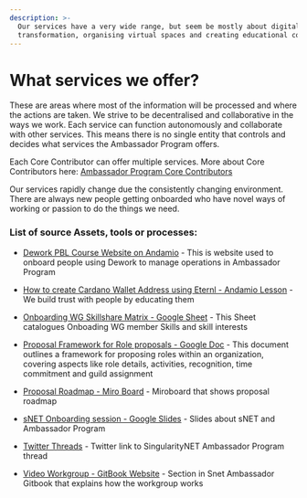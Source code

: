 ```yaml
---
description: >-
  Our services have a very wide range, but seem be mostly about digital
  transformation, organising virtual spaces and creating educational content.
---
```


# What services we offer?

These are areas where most of the information will be processed and where the actions are taken. We strive to be decentralised and collaborative in the ways we work. Each service can function autonomously and collaborate with other services. This means there is no single entity that controls and decides what services the Ambassador Program offers.

Each Core Contributor can offer multiple services. More about Core Contributors here: [Ambassador Program Core Contributors](https://docs.google.com/document/d/13uPKVnooFowpoxRBZJH71iIbHUyoOokdn_RCDvp_RHI/edit?tab=t.0#heading=h.ij3cuj7d158h)

Our services rapidly change due the consistently changing environment. There are always new people getting onboarded who have novel ways of working or passion to do the things we need.





### List of source Assets, tools or processes:
- [Dework PBL Course Website on Andamio](https://instance-dework-pbl.vercel.app/course/module/103/overview) - This is website used to onboard people using Dework to manage operations in Ambassador Program

- [How to create Cardano Wallet Address using Eternl - Andamio Lesson](https://instance-dework-pbl.vercel.app/course/module/101/1011) - We build trust with people by educating them

- [Onboarding WG Skillshare Matrix - Google Sheet](https://docs.google.com/spreadsheets/d/12R9WMWZRBQDRnnHUFC3dVoZwRkgKgNfj7uLBSaBNqkg/edit?usp=sharing) - This Sheet catalogues Onboading WG member Skills and skill interests

- [Proposal Framework for Role proposals - Google Doc](https://docs.google.com/document/d/1sIgmOqTfLc6jieX8sdDVSZl48wqRnBrFu-z8R7ofXcs/edit?usp=sharing) - This document outlines a framework for proposing roles within an organization, covering aspects like role details, activities, recognition, time commitment and guild assignment

- [Proposal Roadmap - Miro Board](https://miro.com/app/board/uXjVM7pbrUY=/?moveToWidget=3458764557891619019&amp;cot=14) - Miroboard that shows proposal roadmap

- [sNET Onboarding session - Google Slides](https://docs.google.com/presentation/d/1xsOPL2exA-1-BfKWk2eKdxjpfRt6kwW_nFWBPq-KzEg/edit#slide=id.p) - Slides about sNET and Ambassador Program

- [Twitter Threads](https://twitter.com/SNET_Ambassador/status/1710371182426419455) - Twitter link to SingularityNET Ambassador Program thread

- [Video Workgroup - GitBook Website](https://snet-ambassadors.gitbook.io/home/workgroups/video-workgroup) - Section in Snet Ambassador Gitbook that explains how the workgroup works

